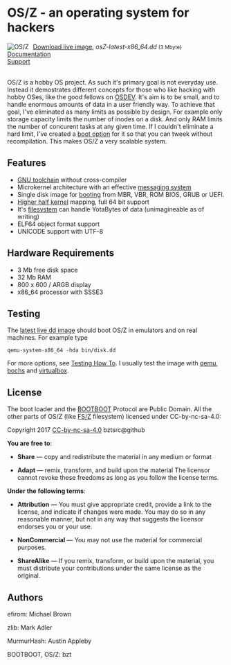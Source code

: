 OS/Z - an operating system for hackers
======================================

<img align="left" style="margin-right:10px;" alt="OS/Z" src="https://github.com/bztsrc/osz/raw/master/logo.png">
<a href="https://github.com/bztsrc/osz/blob/master/bin/disk.dd?raw=true">Download live image</a>, <i>osZ-latest-x86_64.dd</i> <small>(3 Mbyte)</small><br>
<a href="https://github.com/bztsrc/osz/tree/master/docs/README.md">Documentation</a><br>
<a href="http://forum.osdev.org/viewtopic.php?f=2&t=30914&p=266383">Support</a><br><br>

OS/Z is a hobby OS project. As such it's primary goal is not
everyday use. Instead it demostrates different concepts
for those who like hacking with hobby OSes, like the good fellows on [OSDEV](http://forum.osdev.org/). It's aim is
to be small, and to handle enormous amounts of data in
a user friendly way. To achieve that goal, I've eliminated
as many limits as possible by design.
For example only storage capacity limits the number of inodes
on a disk. And only RAM limits the number of concurent tasks
at any given time. If I couldn't eliminate a hard limit, I've
created a [boot option](https://github.com/bztsrc/osz/tree/master/docs/bootopts.md) for it so that you
can tweek without recompilation. This makes OS/Z a very scalable system.

Features
--------

 - [GNU toolchain](https://github.com/bztsrc/osz/tree/master/docs/compile.md) without cross-compiler
 - Microkernel architecture with an effective [messaging system](https://github.com/bztsrc/osz/tree/master/docs/messages.md)
 - Single disk image for [booting](https://github.com/bztsrc/osz/tree/master/docs/boot.md) from MBR, VBR, ROM BIOS, GRUB or UEFI.
 - [Higher half kernel](https://github.com/bztsrc/osz/tree/master/docs/memory.md) mapping, full 64 bit support
 - It's [filesystem](https://github.com/bztsrc/osz/tree/master/docs/fs.md) can handle YotaBytes of data (unimagineable as of writing)
 - ELF64 object format support
 - UNICODE support with UTF-8

Hardware Requirements
---------------------

 - 3 Mb free disk space
 - 32 Mb RAM
 - 800 x 600 / ARGB display
 - x86_64 processor with SSSE3

Testing
-------

The [latest live dd image](https://github.com/bztsrc/osz/blob/master/bin/disk.dd?raw=true) should boot OS/Z in emulators and on real machines. For example type

```shell
qemu-system-x86_64 -hda bin/disk.dd
```
For more options, see [Testing How To](https://github.com/bztsrc/osz/tree/master/docs/howto1-testing.md). I usually test the image
with [qemu](http://www.qemu.org/), [bochs](http://bochs.sourceforge.net/) and [virtualbox](https://www.virtualbox.org/).

License
-------

The boot loader and the [BOOTBOOT](https://github.com/bztsrc/osz/blob/master/loader) Protocol are Public Domain.
All the other parts of OS/Z (like [FS/Z](https://github.com/bztsrc/osz/blob/master/docs/fs.md) filesystem) licensed under CC-by-nc-sa-4.0:

 Copyright 2017 [CC-by-nc-sa-4.0](https://creativecommons.org/licenses/by-nc-sa/4.0/) bztsrc@github
 
**You are free to**:

 - **Share** — copy and redistribute the material in any medium or format

 - **Adapt** — remix, transform, and build upon the material
     The licensor cannot revoke these freedoms as long as you follow
     the license terms.
 
**Under the following terms**:

 - **Attribution** — You must give appropriate credit, provide a link to
     the license, and indicate if changes were made. You may do so in
     any reasonable manner, but not in any way that suggests the
     licensor endorses you or your use.

 - **NonCommercial** — You may not use the material for commercial purposes.

 - **ShareAlike** — If you remix, transform, or build upon the material,
     you must distribute your contributions under the same license as
     the original.

Authors
-------

efirom: Michael Brown

zlib: Mark Adler

MurmurHash: Austin Appleby

BOOTBOOT, OS/Z: bzt


